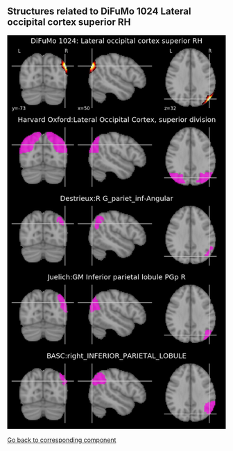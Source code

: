 


## Structures related to DiFuMo 1024 Lateral occipital cortex superior RH

![989](989.jpg "Structures related to DiFuMo 1024 Lateral occipital cortex superior RH")

[Go back to corresponding component](https://parietal-inria.github.io/DiFuMo/1024/html/989.html)